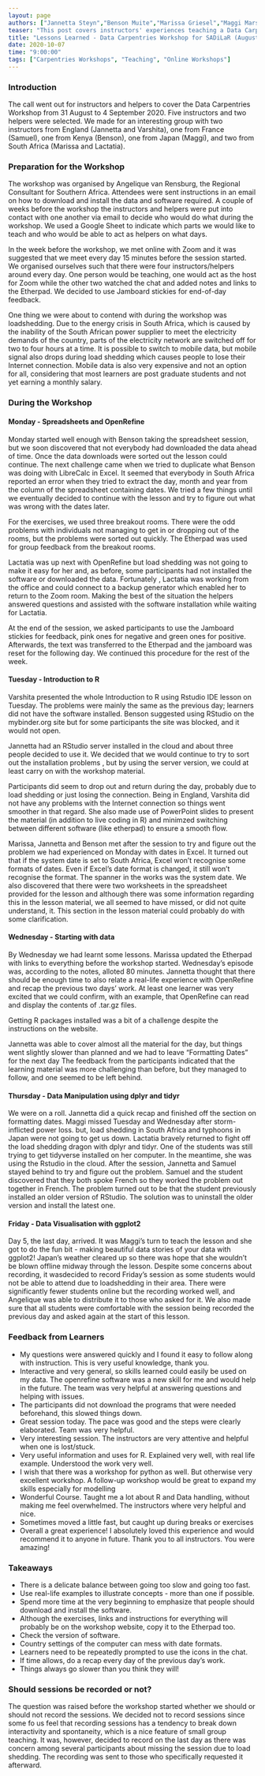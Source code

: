 ```yaml
---
layout: page
authors: ["Jannetta Steyn","Benson Muite","Marissa Griesel","Maggi Mars","Lactatia Motsuku","Varshita Sher","Marissa Griesel","SamuelLe Lelièvre","Angelique van Rensburg"]
teaser: "This post covers instructors' experiences teaching a Data Carpentries workshop for the South African Centre for Digital Language Resources in August 2020"
title: "Lessons Learned - Data Carpentries Workshop for SADiLaR (August 31, 2020)"
date: 2020-10-07
time: "9:00:00"
tags: ["Carpentries Workshops", "Teaching", "Online Workshops"]
---
```




### Introduction

The call went out for instructors and helpers to cover the Data Carpentries Workshop from 31 August to 4 September 2020. Five instructors and two helpers were selected. We made for an interesting group with two instructors from England (Jannetta and Varshita), one from France (Samuel), one from Kenya (Benson), one from Japan (Maggi), and two from South Africa (Marissa and Lactatia).

### Preparation for the Workshop

The workshop was organised by Angelique van Rensburg, the Regional Consultant for Southern Africa.  Attendees were sent instructions in an email on how to download and install the data and software required. A couple of weeks before the workshop the instructors and helpers were put into contact with one another via email to decide who would do what during the workshop. We used a Google Sheet to indicate which parts we would like to teach and who would be able to act as helpers on what days.

In the week before the workshop, we met online with Zoom and it was suggested that we meet every day 15 minutes before the session started. We organised ourselves such that there were four instructors/helpers around every day. One person would be teaching, one would act as the host for Zoom while the other two watched the chat and added notes and links to the Etherpad. We decided to use Jamboard stickies for end-of-day feedback.

One thing we were about  to contend with during the workshop was loadshedding. Due to the energy crisis in South Africa, which is caused by the inability of the South African power supplier to meet the electricity demands of the country, parts of the electricity network are switched off for two to four hours at a time. It is possible to switch to mobile data, but mobile signal also drops during load shedding which causes people to lose their Internet connection. Mobile data is also very expensive and not an option for all, considering that most learners are post graduate students and not yet earning a monthly salary.

### During the Workshop

#### Monday - Spreadsheets and OpenRefine

Monday started well enough with Benson taking the spreadsheet session, but we soon discovered that not everybody had downloaded the data ahead of time. Once the data downloads were sorted out the lesson could continue. The next challenge came when we tried to duplicate what Benson was doing with LibreCalc in Excel. It seemed that everybody in South Africa reported an error when they tried to extract the day, month and year from the  column of the spreadsheet  containing dates. We tried a few things until we eventually decided to continue with the lesson and try to figure out what was wrong with the dates later.

For the exercises, we used three breakout rooms. There were the odd problems with individuals not managing to get in or dropping out of the rooms, but the problems were sorted out quickly. The Etherpad was used for group feedback from the breakout rooms.

Lactatia was up next with OpenRefine but load shedding was not going to make it easy for her and, as before, some participants had not installed the software or downloaded the data. Fortunately , Lactatia was working from the office and could connect to a backup generator which enabled her  to return to the Zoom room. Making the best of the situation the helpers answered questions and assisted with the  software installation while waiting for Lactatia.

At the end of the session, we asked participants to use the Jamboard stickies for feedback, pink ones for negative and green ones for positive. Afterwards, the text was transferred to the Etherpad and the jamboard was reset for the following day. We continued this procedure for the rest of the week.

#### Tuesday - Introduction to R

Varshita presented the whole Introduction to R using Rstudio IDE lesson on Tuesday. The problems were mainly the same as the previous day; learners did not have the software installed. Benson suggested using RStudio on the mybinder.org site but for some participants the site was blocked, and it would not open.

Jannetta had an RStudio server installed in the cloud and about three people decided to use it. We decided that we would continue to try to sort out the installation problems , but by using the server version, we could at least carry on with the workshop material.

Participants did seem to drop out and return during the day, probably due to load shedding or just losing the connection. Being in England, Varshita did not have any problems with the Internet connection so things went smoother in that regard. She also made use of PowerPoint slides to present the material (in addition to live coding in R) and minimzed switching between different software (like etherpad) to ensure a smooth flow. 

Marissa, Jannetta and Benson met after the session to try and figure out the problem we had experienced on Monday with dates in Excel. It turned out that if the system date is set to South Africa, Excel won’t recognise some formats of dates. Even if Excel’s date format is changed, it still won’t recognise the format. The spanner in the works was the system date. We also discovered that there were two worksheets in the spreadsheet provided for the lesson and although there was some information regarding this in the lesson material, we all seemed to have missed, or did not quite understand, it. This section in the lesson material could probably do with some clarification.

#### Wednesday - Starting with data

By Wednesday we had learnt some lessons. Marissa updated the Etherpad with links to everything before the workshop started. Wednesday’s episode was, according to the notes, alloted 80 minutes. Jannetta thought that there should be enough time to also relate a real-life experience with OpenRefine and recap the previous two days’ work. At least one learner was very excited that we could confirm, with an example, that OpenRefine can read and display the contents of .tar.gz files.

Getting R packages installed was a bit of a challenge despite the instructions on the website.

Jannetta was able to cover almost all the material for the day, but things went slightly slower than planned and we had to leave “Formatting Dates” for the next day
The feedback from the participants indicated that the learning material was more challenging than before, but they managed to follow, and one seemed to be left behind.

#### Thursday - Data Manipulation using dplyr and tidyr

We were on a roll. Jannetta did a quick recap and finished off the section on formatting dates. Maggi missed Tuesday and Wednesday after storm-inflicted power loss. but, load shedding in South Africa and typhoons in Japan were not going to get us down. Lactatia bravely returned to fight off the load shedding dragon with dplyr and tidyr.
One of the students was still trying to get tidyverse installed on her computer. In the meantime, she was using the Rstudio in the cloud. After the session, Jannetta and Samuel stayed behind to try and figure out the problem. Samuel and the student discovered that they both spoke French so they worked the problem out together in French. The problem turned out to be that the student previously installed an older version of RStudio. The solution was to uninstall the older version and install the latest one.

#### Friday - Data Visualisation with ggplot2

Day 5, the last day, arrived. It was Maggi’s turn to teach the lesson and she got to do the fun bit - making beautiful data stories of your data with ggplot2! Japan’s weather cleared up so there was hope that she wouldn’t be blown offline midway through the lesson. Despite some concerns about recording, it wasdecided to record Friday’s session as some students would not be able to attend due to loadshedding in their area. There were significantly fewer students online but the recording worked well, and Angelique was able to distribute it to those who asked for it. We also made sure that all students were comfortable with the session being recorded the previous day and asked again at the start of this lesson.

### Feedback from Learners

* My questions were answered quickly and I found it easy to follow along with instruction. This is very useful knowledge, thank you.
* Interactive and very general, so skills learned could easily be used on my data. The openrefine software was a new skill for me and would help in the future. The team was very helpful at answering questions and helping with issues. 
* The participants did not download the programs that were needed beforehand, this slowed things down.
* Great session today. The pace was good and the steps were clearly elaborated. Team was very helpful.
* Very interesting session. The instructors are very attentive and helpful when one is lost/stuck.
* Very useful information and uses for R. Explained very well, with real life example. Understood the work very well.
* I wish that there was a workshop for python as well. But otherwise very excellent workshop. A follow-up workshop would be great to expand my skills especially for modelling
* Wonderful Course. Taught me a lot about R and Data handling, without making me feel overwhelmed. The instructors where very helpful and nice.
* Sometimes moved a little fast, but caught up during breaks or exercises
* Overall a great experience! I absolutely loved this experience and would recommend it to anyone in future. Thank you to all instructors. You were amazing!

### Takeaways

* There is a delicate balance between going too slow and going too fast.
* Use real-life examples to illustrate concepts - more than one if possible.
* Spend more time at the very beginning to emphasize that people should download and install the software.
* Although the exercises, links and instructions for everything will probably be on the workshop website, copy it to the Etherpad too.
* Check the version of software.
* Country settings of the computer can mess with date formats.
* Learners need to be repeatedly prompted to use the icons in the chat.
* If time allows, do a recap every day of the previous day’s work.
* Things always go slower than you think they will! 

### Should sessions be recorded or not?

The question was raised before the workshop started whether we should or should not record the sessions. We decided not to record sessions since some fo us  feel that recording sessions has a tendency to break down interactivity and spontaneity, which is a nice feature of small group teaching. It was, however, decided to record on the last day as there was concern among several participants about missing the session due to load shedding. The recording was sent to those who specifically requested it afterward.
